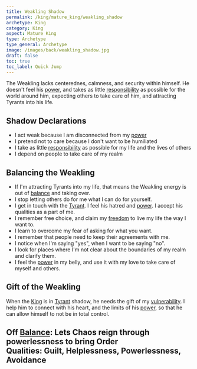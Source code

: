 ```yaml
---
title: Weakling Shadow
permalink: /king/mature_king/weakling_shadow
archetype: King
category: King
aspect: Mature King
type: Archetype
type_general: Archetype
image: /images/back/weakling_shadow.jpg
draft: false
toc: true
toc_label: Quick Jump
---
```

 The Weakling lacks centerednes, calmness, and security within himself. He doesn't feel his [power](/king/mature_king/power), and takes as little [responsibility](/king/mature_king/responsibility) as possible for the world around him, expecting others to take care of him, and attracting Tyrants into his life.  
  
  
## Shadow Declarations  
- I act weak because I am disconnected from my [power](/king/mature_king/power)  
- I pretend not to care because I don't want to be humiliated  
- I take as little [responsibility](/king/mature_king/responsibility) as possible for my life and the lives of others  
- I depend on people to take care of my realm  
  
## Balancing the Weakling  
- If I'm attracting Tyrants into my life, that means the Weakling energy is out of [balance](/king/body/ruler_and_judge/balance) and taking over.  
- I stop letting others do for me what I can do for yourself.  
- I get in touch with the [Tyrant](/king/mature_king/tyrant_shadow). I feel his hatred and [power](/king/mature_king/power). I accept his qualities as a part of me.  
- I remember free choice, and claim my [freedom](/lover/spirit/jester/freedom) to live my life the way I want to.   
- I learn to overcome my fear of asking for what you want.  
- I remember that people need to keep their agreements with me.  
- I notice when I'm saying "yes", when I want to be saying "no".  
- I look for places where I'm not clear about the boundaries of my realm and clarify them.  
- I feel the [power](/king/mature_king/power) in my belly, and use it with my love to take care of myself and others.  
  
## Gift of the Weakling  
When the [King](/king/mature_king) is in [Tyrant](/king/mature_king/tyrant_shadow) shadow, he needs the gift of my [vulnerability](/warrior/mature_warrior/vulnerability). I help him to connect with his heart, and the limits of his [power](/king/mature_king/power), so that he can allow himself to not be in total control.   
  
**Off [Balance](/king/body/ruler_and_judge/balance):** Lets Chaos reign through powerlessness to bring Order  
**Qualities:** Guilt, Helplessness, Powerlessness, Avoidance
---
